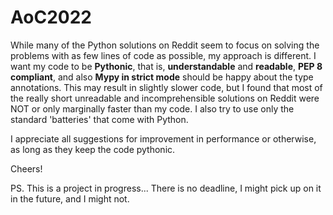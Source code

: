 # AoC2022

While many of the Python solutions on Reddit seem to focus on solving the problems with as few lines of code as possible, my approach is different. I want my code to be <b>Pythonic</b>, that is, <b>understandable</b> and <b>readable</b>, <b>PEP 8 compliant</b>, and also <b>Mypy in strict mode</b> should be happy about the type annotations. This may result in slightly slower code, but I found that most of the really short unreadable and incomprehensible solutions on Reddit were NOT or only marginally faster than my code. I also try to use only the standard 'batteries' that come with Python.

I appreciate all suggestions for improvement in performance or otherwise, as long as they keep the code pythonic.

Cheers!

PS. This is a project in progress... There is no deadline, I might pick up on it in the future, and I might not. 
